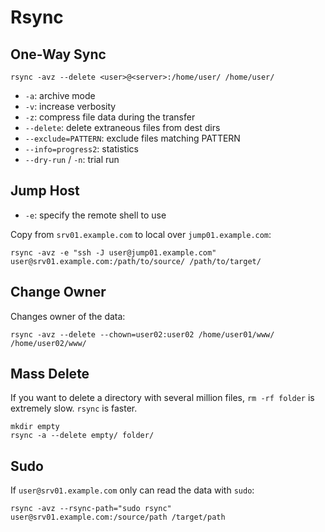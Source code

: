 # Rsync

## One-Way Sync

```shell
rsync -avz --delete <user>@<server>:/home/user/ /home/user/
```

* `-a`: archive mode
* `-v`: increase verbosity
* `-z`: compress file data during the transfer
* `--delete`: delete extraneous files from dest dirs
* `--exclude=PATTERN`: exclude files matching PATTERN
* `--info=progress2`: statistics
* `--dry-run` / `-n`: trial run

## Jump Host

* `-e`: specify the remote shell to use

Copy from `srv01.example.com` to local over `jump01.example.com`:

```shell
rsync -avz -e "ssh -J user@jump01.example.com" user@srv01.example.com:/path/to/source/ /path/to/target/
```

## Change Owner

Changes owner of the data:

```shell
rsync -avz --delete --chown=user02:user02 /home/user01/www/ /home/user02/www/
```

## Mass Delete

If you want to delete a directory with several million files, `rm -rf folder` is extremely slow. `rsync` is faster.

```
mkdir empty
rsync -a --delete empty/ folder/
```

## Sudo

If `user@srv01.example.com` only can read the data with `sudo`:

```shell
rsync -avz --rsync-path="sudo rsync" user@srv01.example.com:/source/path /target/path
```
